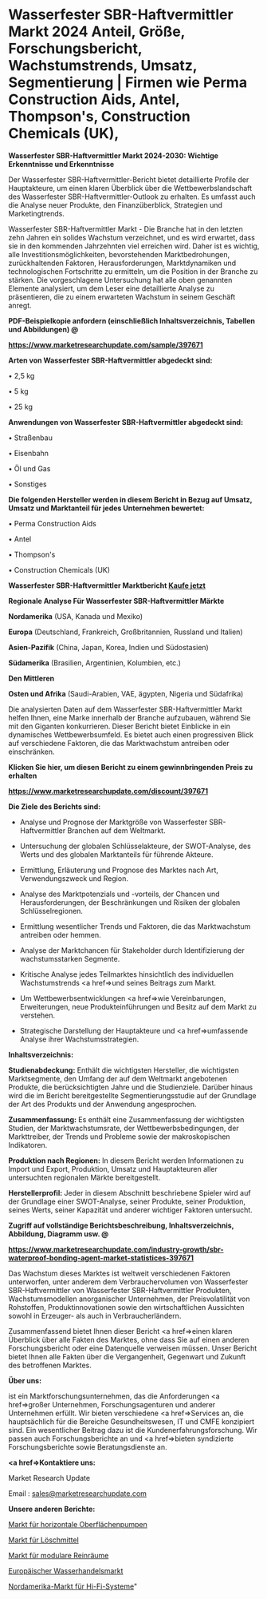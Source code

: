 # Wasserfester SBR-Haftvermittler Markt 2024 Anteil, Größe, Forschungsbericht, Wachstumstrends, Umsatz, Segmentierung | Firmen wie Perma Construction Aids, Antel, Thompson&#39;s, Construction Chemicals (UK), 

<strong>Wasserfester SBR-Haftvermittler Markt 2024-2030: Wichtige Erkenntnisse und Erkenntnisse</strong>

Der Wasserfester SBR-Haftvermittler-Bericht bietet detaillierte Profile der Hauptakteure, um einen klaren Überblick über die Wettbewerbslandschaft des Wasserfester SBR-Haftvermittler-Outlook zu erhalten. Es umfasst auch die Analyse neuer Produkte, den Finanzüberblick, Strategien und Marketingtrends.

Wasserfester SBR-Haftvermittler Markt - Die Branche hat in den letzten zehn Jahren ein solides Wachstum verzeichnet, und es wird erwartet, dass sie in den kommenden Jahrzehnten viel erreichen wird. Daher ist es wichtig, alle Investitionsmöglichkeiten, bevorstehenden Marktbedrohungen, zurückhaltenden Faktoren, Herausforderungen, Marktdynamiken und technologischen Fortschritte zu ermitteln, um die Position in der Branche zu stärken. Die vorgeschlagene Untersuchung hat alle oben genannten Elemente analysiert, um dem Leser eine detaillierte Analyse zu präsentieren, die zu einem erwarteten Wachstum in seinem Geschäft anregt.



<strong><b>PDF-Beispielkopie anfordern (einschließlich Inhaltsverzeichnis, Tabellen und Abbildungen) @ </b></strong>

<strong><a href=https://www.marketresearchupdate.com/sample/397671>

<strong>https://www.marketresearchupdate.com/sample/397671</u></a></strong></strong>



<strong>Arten von Wasserfester SBR-Haftvermittler abgedeckt sind:</strong>

• 2,5 kg

• 5 kg

• 25 kg



<strong>Anwendungen von Wasserfester SBR-Haftvermittler abgedeckt sind:</strong>

• Straßenbau

• Eisenbahn

• Öl und Gas

• Sonstiges



<strong>Die folgenden Hersteller werden in diesem Bericht in Bezug auf Umsatz, Umsatz und Marktanteil für jedes Unternehmen bewertet:</strong>

• Perma Construction Aids

• Antel

• Thompson&#39;s

• Construction Chemicals (UK)



<strong>Wasserfester SBR-Haftvermittler Marktbericht <a href=https://www.marketresearchupdate.com/buynow/397671>Kaufe jetzt</a></strong>



<strong>Regionale Analyse Für Wasserfester SBR-Haftvermittler Märkte</strong>



<strong>Nordamerika</strong> (USA, Kanada und Mexiko)



<strong>Europa</strong> (Deutschland, Frankreich, Großbritannien, Russland und Italien)



<strong>Asien-Pazifik</strong> (China, Japan, Korea, Indien und Südostasien)



<strong>Südamerika</strong> (Brasilien, Argentinien, Kolumbien, etc.)



<strong>Den Mittleren</strong> 

<strong>Osten und Afrika</strong> (Saudi-Arabien, VAE, ägypten, Nigeria und Südafrika)

Die analysierten Daten auf dem Wasserfester SBR-Haftvermittler Markt helfen Ihnen, eine Marke innerhalb der Branche aufzubauen, während Sie mit den Giganten konkurrieren. Dieser Bericht bietet Einblicke in ein dynamisches Wettbewerbsumfeld. Es bietet auch einen progressiven Blick auf verschiedene Faktoren, die das Marktwachstum antreiben oder einschränken.



<strong>Klicken Sie hier, um diesen Bericht zu einem gewinnbringenden Preis zu erhalten
</strong>

<strong><a href=https://www.marketresearchupdate.com/discount/397671>https://www.marketresearchupdate.com/discount/397671</b></u></strong></a>



<strong>Die Ziele des Berichts sind:</strong>

- Analyse und Prognose der Marktgröße von Wasserfester SBR-Haftvermittler Branchen auf dem Weltmarkt.

- Untersuchung der globalen Schlüsselakteure, der SWOT-Analyse, des Werts und des globalen Marktanteils für führende Akteure.

- Ermittlung, Erläuterung und Prognose des Marktes nach Art, Verwendungszweck und Region.

- Analyse des Marktpotenzials und -vorteils, der Chancen und Herausforderungen, der Beschränkungen und Risiken der globalen Schlüsselregionen.

- Ermittlung wesentlicher Trends und Faktoren, die das Marktwachstum antreiben oder hemmen.

- Analyse der Marktchancen für Stakeholder durch Identifizierung der wachstumsstarken Segmente.

- Kritische Analyse jedes Teilmarktes hinsichtlich des individuellen Wachstumstrends <a href=>und</a> seines Beitrags zum Markt.

- Um Wettbewerbsentwicklungen <a href=>wie</a> Vereinbarungen, Erweiterungen, neue Produkteinführungen und Besitz auf dem Markt zu verstehen.

- Strategische Darstellung der Hauptakteure und <a href=>umfas</a>sende Analyse ihrer Wachstumsstrategien.



<strong>Inhaltsverzeichnis:</strong>



<strong>Studienabdeckung:</strong> Enthält die wichtigsten Hersteller, die wichtigsten Marktsegmente, den Umfang der auf dem Weltmarkt angebotenen Produkte, die berücksichtigten Jahre und die Studienziele. Darüber hinaus wird die im Bericht bereitgestellte Segmentierungsstudie auf der Grundlage der Art des Produkts und der Anwendung angesprochen.



<strong>Zusammenfassung:</strong> Es enthält eine Zusammenfassung der wichtigsten Studien, der Marktwachstumsrate, der Wettbewerbsbedingungen, der Markttreiber, der Trends und Probleme sowie der makroskopischen Indikatoren.



<strong>Produktion nach Regionen:</strong> In diesem Bericht werden Informationen zu Import und Export, Produktion, Umsatz und Hauptakteuren aller untersuchten regionalen Märkte bereitgestellt.



<strong>Herstellerprofil:</strong> Jeder in diesem Abschnitt beschriebene Spieler wird auf der Grundlage einer SWOT-Analyse, seiner Produkte, seiner Produktion, seines Werts, seiner Kapazität und anderer wichtiger Faktoren untersucht.



<strong><b>Zugriff auf vollständige Berichtsbeschreibung, Inhaltsverzeichnis, Abbildung, Diagramm usw. @ </b></strong>

<strong><a href=https://www.marketresearchupdate.com/industry-growth/sbr-waterproof-bonding-agent-market-statistices-397671>https://www.marketresearchupdate.com/industry-growth/sbr-waterproof-bonding-agent-market-statistices-397671</a></strong>

Das Wachstum dieses Marktes ist weltweit verschiedenen Faktoren unterworfen, unter anderem dem Verbrauchervolumen von Wasserfester SBR-Haftvermittler von Wasserfester SBR-Haftvermittler Produkten, Wachstumsmodellen anorganischer Unternehmen, der Preisvolatilität von Rohstoffen, Produktinnovationen sowie den wirtschaftlichen Aussichten sowohl in Erzeuger- als auch in Verbraucherländern.

Zusammenfassend bietet Ihnen dieser Bericht <a href=>einen</a> klaren Überblick über alle Fakten des Marktes, ohne dass Sie auf einen anderen Forschungsbericht oder eine Datenquelle verweisen müssen. Unser Bericht bietet Ihnen alle Fakten über die Vergangenheit, Gegenwart und Zukunft des betroffenen Marktes.



<strong>Über uns:</strong>

 ist ein Marktforschungsunternehmen, das die Anforderungen <a href=>großer</a> Unternehmen, Forschungsagenturen und anderer Unternehmen erfüllt. Wir bieten verschiedene <a href=>Services</a> an, die hauptsächlich für die Bereiche Gesundheitswesen, IT und CMFE konzipiert sind. Ein wesentlicher Beitrag dazu ist die Kundenerfahrungsforschung. Wir passen auch Forschungsberichte an und <a href=>bieten</a> syndizierte Forschungsberichte sowie Beratungsdienste an.



<strong><a href=>Kontaktiere uns:</a></strong>

Market Research Update

Email : sales@marketresearchupdate.com



<strong>Unsere anderen Berichte:</strong>

<a href=https://www.linkedin.com/pulse/horizontal-surface-pumps-market-has-huge-growth>Markt für horizontale Oberflächenpumpen</a>

<a href=https://www.linkedin.com/pulse/extinguishing-agents-market-outlooks-2023-size>Markt für Löschmittel</a>

<a href=https://www.linkedin.com/pulse/modular-cleanroom-market-size-trends-consumption>Markt für modulare Reinräume</a>

<a href=https://www.linkedin.com/pulse/europe-water-trading-market-2030-industry-analysis>Europäischer Wasserhandelsmarkt</a>

<a href=https://www.linkedin.com/pulse/north-america-hi-fi-system-market-advancing-ny3jc/>Nordamerika-Markt für Hi-Fi-Systeme</a>"
